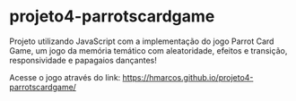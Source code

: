 # projeto4-parrotscardgame

Projeto utilizando JavaScript com a implementação do jogo Parrot Card Game, um jogo da memória temático com aleatoridade, efeitos e transição, responsividade e papagaios dançantes!

Acesse o jogo através do link: https://hmarcos.github.io/projeto4-parrotscardgame/
 
